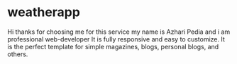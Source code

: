# weatherapp
 Hi thanks for choosing me for this service my name is Azhari Pedia and i am professional web-developer It is fully responsive and easy to customize. It is the perfect template for simple magazines, blogs, personal blogs, and others.
